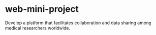 # web-mini-project
Develop a platform that facilitates collaboration and data sharing among medical researchers worldwide.
